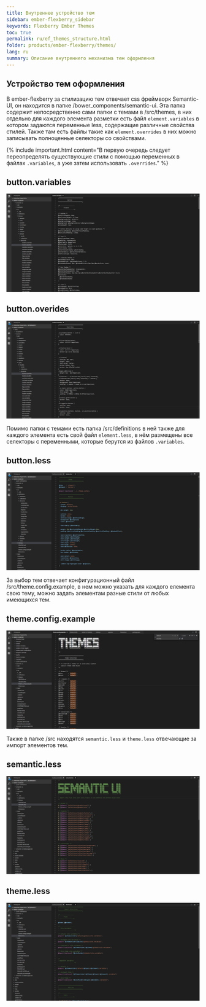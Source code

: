 ```yaml
---
title: Внутреннее устройство тем
sidebar: ember-flexberry_sidebar
keywords: Flexberry Ember Themes
toc: true
permalink: ru/ef_themes_structure.html
folder: products/ember-flexberry/themes/
lang: ru
summary: Описание внутреннего механизма тем оформления
---
```


## Устройство тем оформления

В ember-flexberry за стилизацию тем отвечает css фреймворк Semantic-UI, он находится в папке /bower_components/semantic-ui.
Эта папка содержит непосредственно сами папки с темами в /src/themes, в них отдельно для каждого элемента разметки есть файл
`element.variables` в котором задаются переменные less, содержащие различные свойства стилей. Также там есть файлы такие как
`element.overrides` в них можно записывать полноценные селекторы со свойствами.

{% include important.html content="В первую очередь следует переопределять существующие стили с помощью переменных в файлах `.variables`, а уже затем использовать `.overrides`." %}

## button.variables
![screenshoot](/images/pages/img_themes/screenshots/variables.jpg)

## button.overides
![screenshoot](/images/pages/img_themes/screenshots/overrides.jpg)

Помимо папки с темами есть папка /src/definitions в ней также для каждого элемента есть свой файл `element.less`, в нём
размещены все селекторы с переменными, которые берутся из файлов `.variables`.

## button.less
![screenshoot](/images/pages/img_themes/screenshots/less.jpg)

За выбор тем отвечает конфигурационный файл /src/theme.config.example, в нем можно указать для каждого елемента свою тему,
можно задать элементам разные стили от любых имеющихся тем.

## theme.config.example
![screenshoot](/images/pages/img_themes/screenshots/config_theme.jpg)

Также в папке /src находятся `semantic.less` и `theme.less` отвечающие за импорт элементов тем.

## semantic.less
![screenshoot](/images/pages/img_themes/screenshots/semantic_less.jpg)

## theme.less
![screenshoot](/images/pages/img_themes/screenshots/theme_less.jpg)
